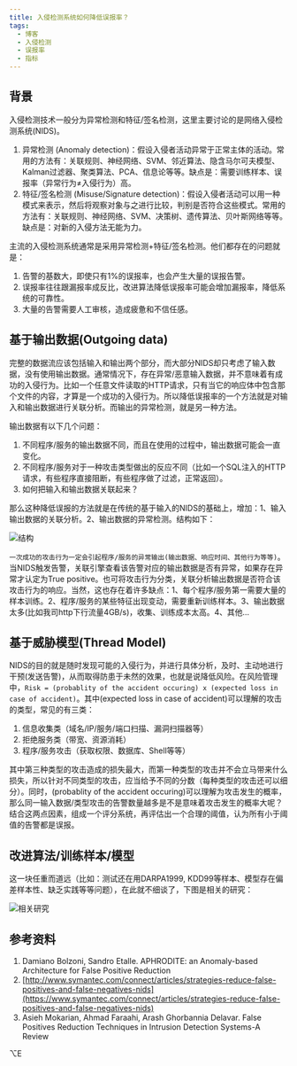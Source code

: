 ```yaml
---
title: 入侵检测系统如何降低误报率？
tags:
  - 博客
  - 入侵检测
  - 误报率
  - 指标
---
```


## 背景

入侵检测技术一般分为异常检测和特征/签名检测，这里主要讨论的是网络入侵检测系统(NIDS)。

1. 异常检测 (Anomaly detection)：假设入侵者活动异常于正常主体的活动。常用的方法有：关联规则、神经网络、SVM、邻近算法、隐含马尔可夫模型、Kalman过滤器、聚类算法、PCA、信息论等等。缺点是：需要训练样本、误报率（异常行为≠入侵行为）高。
2. 特征/签名检测 (Misuse/Signature detection)：假设入侵者活动可以用一种模式来表示，然后将观察对象与之进行比较，判别是否符合这些模式。常用的方法有：关联规则、神经网络、SVM、决策树、遗传算法、贝叶斯网络等等。缺点是：对新的入侵方法无能为力。

主流的入侵检测系统通常是采用异常检测+特征/签名检测。他们都存在的问题就是：

1. 告警的基数大，即使只有1%的误报率，也会产生大量的误报告警。
2. 误报率往往跟漏报率成反比，改进算法降低误报率可能会增加漏报率，降低系统的可靠性。
3. 大量的告警需要人工审核，造成疲惫和不信任感。

## 基于输出数据(Outgoing data)

完整的数据流应该包括输入和输出两个部分，而大部分NIDS却只考虑了输入数据，没有使用输出数据。通常情况下，存在异常/恶意输入数据，并不意味着有成功的入侵行为。比如一个任意文件读取的HTTP请求，只有当它的响应体中包含那个文件的内容，才算是一个成功的入侵行为。所以降低误报率的一个方法就是对输入和输出数据进行关联分析。而输出的异常检测，就是另一种方法。

输出数据有以下几个问题：

1. 不同程序/服务的输出数据不同，而且在使用的过程中，输出数据可能会一直变化。
2. 不同程序/服务对于一种攻击类型做出的反应不同（比如一个SQL注入的HTTP请求，有些程序直接阻断，有些程序做了过滤，正常返回）。
3. 如何把输入和输出数据关联起来？

那么这种降低误报的方法就是在传统的基于输入的NIDS的基础上，增加：1、输入输出数据的关联分析。2、输出数据的异常检测。结构如下：

![结构](https://cdn.jsdelivr.net/gh/MarsAuthority/sec_pic@master/uPic/2023-02/HAObFW.jpg)

`一次成功的攻击行为一定会引起程序/服务的异常输出(输出数据、响应时间、其他行为等等)`。当NIDS触发告警，关联引擎查看该告警对应的输出数据是否有异常，如果存在异常才认定为True positive。也可将攻击行为分类，关联分析输出数据是否符合该攻击行为的响应。当然，这也存在着许多缺点：1、每个程序/服务第一需要大量的样本训练。2、程序/服务的某些特征出现变动，需要重新训练样本。3、输出数据太多(比如我司http下行流量4GB/s)，收集、训练成本太高。4、其他…

## 基于威胁模型(Thread Model)

NIDS的目的就是随时发现可能的入侵行为，并进行具体分析，及时、主动地进行干预(发送告警)，从而取得防患于未然的效果，也就是说降低风险。在风险管理中，`Risk = (probablity of the accident occuring) x (expected loss in case of accident)`。其中(expected loss in case of accident)可以理解的攻击的类型，常见的有三类：

1. 信息收集类（域名/IP/服务/端口扫描、漏洞扫描器等）
2. 拒绝服务类（带宽、资源消耗）
3. 程序/服务攻击（获取权限、数据库、Shell等等）

其中第三种类型的攻击造成的损失最大，而第一种类型的攻击并不会立马带来什么损失，所以针对不同类型的攻击，应当给予不同的分数（每种类型的攻击还可以细分）。同时，(probablity of the accident occuring)可以理解为攻击发生的概率，那么同一输入数据/类型攻击的告警数量越多是不是意味着攻击发生的概率大呢？结合这两点因素，组成一个评分系统，再评估出一个合理的阈值，认为所有小于阈值的告警都是误报。

## 改进算法/训练样本/模型

这一块任重而道远（比如：测试还在用DARPA1999, KDD99等样本、模型存在偏差样本性、缺乏实践等等问题），在此就不细谈了，下图是相关的研究：

![相关研究](https://cdn.jsdelivr.net/gh/MarsAuthority/sec_pic@master/uPic/2023-02/en0vmf.jpg)

## 参考资料

1. Damiano Bolzoni, Sandro Etalle. APHRODITE: an Anomaly-based Architecture for False Positive Reduction
2. [http://www.symantec.com/connect/articles/strategies-reduce-false-positives-and-false-negatives-nids](https://www.symantec.com/connect/articles/strategies-reduce-false-positives-and-false-negatives-nids)
3. Asieh Mokarian, Ahmad Faraahi, Arash Ghorbannia Delavar. False Positives Reduction Techniques in Intrusion Detection Systems-A Review

⌥E
